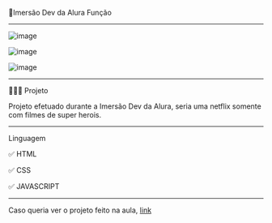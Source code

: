 🚀Imersão Dev da Alura Função
****************************************************************************************************

![image](https://user-images.githubusercontent.com/72118415/165871667-03c52eb3-7546-4cc0-a796-68f54aeab4df.png)


![image](https://user-images.githubusercontent.com/72118415/165871696-ee5ac527-7856-4f4a-91e0-461e0a282ead.png)

![image](https://user-images.githubusercontent.com/72118415/165871719-d991069e-8216-466e-a38d-e9cfdf878b22.png)

****************************************************************************************************
👩🏻‍💻 Projeto

Projeto efetuado durante a Imersão Dev da Alura, seria uma netflix somente com filmes 
de super herois.

**************************************************************************************************
Linguagem

✅ HTML

✅ CSS

✅ JAVASCRIPT

*****************************************************************************************************
Caso queria ver o projeto feito na aula, [link](https://codepen.io/chritianegozza/full/abpBXXp)
